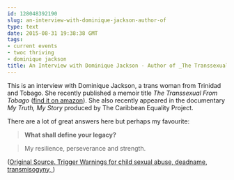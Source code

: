 ```yaml
---
id: 128048392190
slug: an-interview-with-dominique-jackson-author-of
type: text
date: 2015-08-31 19:38:38 GMT
tags:
- current events
- twoc thriving
- dominique jackson
title: An Interview with Dominique Jackson - Author of _The Transsexual From Tobago_
---
```

This is an interview with Dominique Jackson, a trans woman from Trinidad and Tobago. She recently published a memoir title _The Transsexual From Tobago_ ([find it on amazon][1]). She also recently appeared in the documentary _My Truth, My Story_ produced by The Caribbean Equality Project.

There are a lot of great answers here but perhaps my favourite:

>**What shall define your legacy?**

>My resilience, perseverance and strength.

([Original Source. Trigger Warnings for child sexual abuse, deadname, transmisogyny, ][1])

[1]: http://www.amazon.com/Transsexual-From-Tobago-Dominique-Jackson/dp/1497337046
[2]: https://web.archive.org/web/20150831115111/http://www.guardian.co.tt/lifestyle/2015-08-30/dominique-jackson-her-truth-inspires-transgender-women